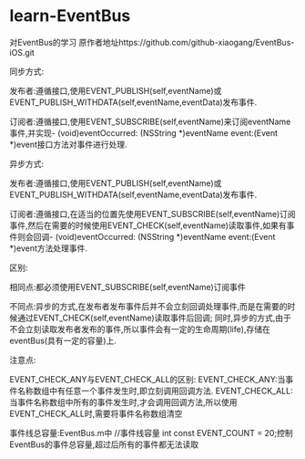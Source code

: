 # learn-EventBus
对EventBus的学习
原作者地址https://github.com/github-xiaogang/EventBus-iOS.git

同步方式:

发布者:遵循<EventSyncPublisher>接口,使用EVENT_PUBLISH(self,eventName)或EVENT_PUBLISH_WITHDATA(self,eventName,eventData)发布事件.

订阅者:遵循<EventSyncSubscriber>接口,使用EVENT_SUBSCRIBE(self,eventName)来订阅eventName事件,并实现- (void)eventOccurred: (NSString *)eventName event:(Event *)event接口方法对事件进行处理.

异步方式:

发布者:遵循<EventAsyncPublisher>接口,使用EVENT_PUBLISH(self,eventName)或EVENT_PUBLISH_WITHDATA(self,eventName,eventData)发布事件.

订阅者:遵循<EventAsyncSubscriber>接口,在适当的位置先使用EVENT_SUBSCRIBE(self,eventName)订阅事件,然后在需要的时候使用EVENT_CHECK(self,eventName)读取事件,如果有事件则会回调- (void)eventOccurred: (NSString *)eventName event:(Event *)event方法处理事件.

区别:

相同点:都必须使用EVENT_SUBSCRIBE(self,eventName)订阅事件

不同点:异步的方式,在发布者发布事件后并不会立刻回调处理事件,而是在需要的时候通过EVENT_CHECK(self,eventName)读取事件后回调;
      同时,异步的方式,由于不会立刻读取发布者发布的事件,所以事件会有一定的生命周期(life),存储在eventBus(具有一定的容量)上.

注意点:

EVENT_CHECK_ANY与EVENT_CHECK_ALL的区别:
EVENT_CHECK_ANY:当事件名称数组中有任意一个事件发生时,即立刻调用回调方法.
EVENT_CHECK_ALL:当事件名称数组中所有的事件发生时,才会调用回调方法,所以使用EVENT_CHECK_ALL时,需要将事件名称数组清空

事件线总容量:EventBus.m中 //事件线容量  int const EVENT_COUNT = 20;控制EventBus的事件总容量,超过后所有的事件都无法读取
